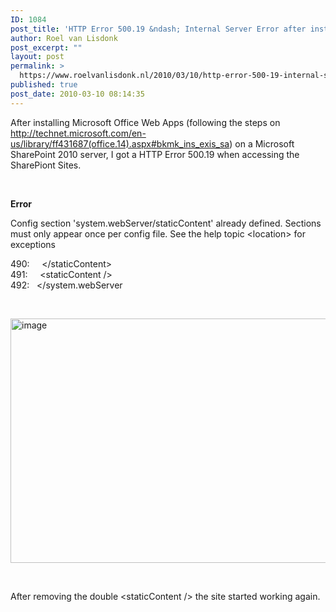 ```yaml
---
ID: 1084
post_title: 'HTTP Error 500.19 &ndash; Internal Server Error after installing Microsoft Office Web Apps on a SharePoint 2010 Server'
author: Roel van Lisdonk
post_excerpt: ""
layout: post
permalink: >
  https://www.roelvanlisdonk.nl/2010/03/10/http-error-500-19-internal-server-error-after-installing-microsoft-office-web-apps-on-a-sharepoint-2010-server/
published: true
post_date: 2010-03-10 08:14:35
---
```

<p>After installing Microsoft Office Web Apps (following the steps on <a title="http://technet.microsoft.com/en-us/library/ff431687(office.14).aspx#bkmk_ins_exis_sa" href="http://technet.microsoft.com/en-us/library/ff431687(office.14).aspx#bkmk_ins_exis_sa">http://technet.microsoft.com/en-us/library/ff431687(office.14).aspx#bkmk_ins_exis_sa</a>) on a Microsoft SharePoint 2010 server, I got a HTTP Error 500.19 when accessing the SharePiont Sites.</p>  <p>&#160;</p>  <p><strong>Error</strong></p>  <p>Config section 'system.webServer/staticContent' already defined. Sections must only appear once per config file. See the help topic &lt;location&gt; for exceptions </p>  <p>490:&#160;&#160;&#160;&#160; &lt;/staticContent&gt;   <br /> 491:&#160;&#160;&#160;&#160; &lt;staticContent /&gt;    <br /> 492:&#160;&#160; &lt;/system.webServer</p>  <p>&#160;</p>  <p><a href="http://www.roelvanlisdonk.nl/wp-content/uploads/2010/03/image6.png"><img style="border-bottom: 0px; border-left: 0px; display: inline; border-top: 0px; border-right: 0px" title="image" border="0" alt="image" src="http://www.roelvanlisdonk.nl/wp-content/uploads/2010/03/image_thumb6.png" width="604" height="391" /></a> </p>  <p>&#160;</p>  <p>After removing the double &lt;staticContent /&gt; the site started working again.   </p>